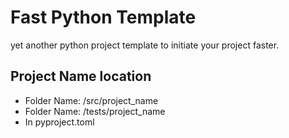 
# Fast Python Template

yet another python project template to initiate your project faster.

## Project Name location

- Folder Name: /src/project_name
- Folder Name: /tests/project_name
- In pyproject.toml

